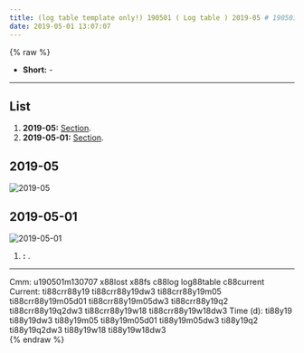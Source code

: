 ```yaml
---
title: (log table template only!) 190501 ( Log table ) 2019-05 # 190501m130707
date: 2019-05-01 13:07:07
---
```


{% raw %}
<ul>
  <li><strong>Short:</strong> -</li>
</ul>

<!-- more -->
<hr>

<div class="h2">
  <h2>List</h2>
  <ol>
    <li><strong>2019-05:</strong> <a href="#190501m131032">Section</a>.</li>
    <li><strong>2019-05-01:</strong> <a href="#190501m131037">Section</a>.</li>
  </ol>
  <h2>2019-05<a id="190501m131032"></a></h2>
  <div class="imgBlock">
    <img src="/treegbBlog/fs/m/19/05/01/190501m124856/2019-05.svg" alt="2019-05">
  </div>
</div>

<div class="h2">
  <h2>2019-05-01<a id="190501m131037"></a></h2>
  <div class="imgBlock">
    <img src="/treegbBlog/fs/m/19/05/01/190501m124856/2019-05-01.svg" alt="2019-05-01">
  </div>
  <ol>
    <li><strong>:</strong> .</li>
  </ol>
</div>

<hr>

<div class="facetList">
Cmm: u190501m130707 x88lost x88fs c88log log88table c88current
Current: ti88crr88y19 ti88crr88y19dw3 ti88crr88y19m05 ti88crr88y19m05d01 ti88crr88y19m05dw3 ti88crr88y19q2 ti88crr88y19q2dw3 ti88crr88y19w18 ti88crr88y19w18dw3
Time (d): ti88y19 ti88y19dw3 ti88y19m05 ti88y19m05d01 ti88y19m05dw3 ti88y19q2 ti88y19q2dw3 ti88y19w18 ti88y19w18dw3
</div>
{% endraw %}
